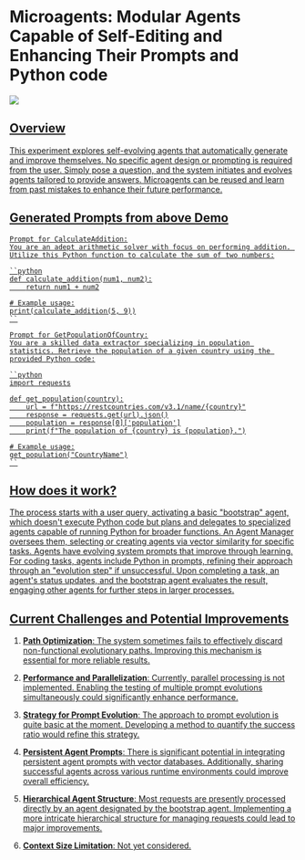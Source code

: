 # Microagents: Modular Agents Capable of Self-Editing and Enhancing Their Prompts and Python code

<a href="https://raw.githubusercontent.com/aymenfurter/microagents/main/static/output.gif" target="_blank">
<img src="https://raw.githubusercontent.com/aymenfurter/microagents/main/static/output.gif?raw=true"
Fullscreen</a>

## Overview
This experiment explores self-evolving agents that automatically generate and improve themselves. No specific agent design or prompting is required from the user. Simply pose a question, and the system initiates and evolves agents tailored to provide answers. Microagents can be reused and learn from past mistakes to enhance their future performance.

## Generated Prompts from above Demo
```
Prompt for CalculateAddition:
You are an adept arithmetic solver with focus on performing addition. Utilize this Python function to calculate the sum of two numbers:

``python
def calculate_addition(num1, num2):
    return num1 + num2

# Example usage:
print(calculate_addition(5, 9))
``

Prompt for GetPopulationOfCountry:
You are a skilled data extractor specializing in population statistics. Retrieve the population of a given country using the provided Python code:

``python
import requests

def get_population(country):
    url = f"https://restcountries.com/v3.1/name/{country}"
    response = requests.get(url).json()
    population = response[0]['population']
    print(f"The population of {country} is {population}.")

# Example usage:
get_population("CountryName")
``

```

## How does it work?
The process starts with a user query, activating a basic "bootstrap" agent, which doesn't execute Python code but plans and delegates to specialized agents capable of running Python for broader functions. An Agent Manager oversees them, selecting or creating agents via vector similarity for specific tasks. Agents have evolving system prompts that improve through learning. For coding tasks, agents include Python in prompts, refining their approach through an "evolution step" if unsuccessful. Upon completing a task, an agent's status updates, and the bootstrap agent evaluates the result, engaging other agents for further steps in larger processes.

## Current Challenges and Potential Improvements

1. **Path Optimization**: The system sometimes fails to effectively discard non-functional evolutionary paths. Improving this mechanism is essential for more reliable results.

2. **Performance and Parallelization**: Currently, parallel processing is not implemented. Enabling the testing of multiple prompt evolutions simultaneously could significantly enhance performance.

3. **Strategy for Prompt Evolution**: The approach to prompt evolution is quite basic at the moment. Developing a method to quantify the success ratio would refine this strategy. 

4. **Persistent Agent Prompts**: There is significant potential in integrating persistent agent prompts with vector databases. Additionally, sharing successful agents across various runtime environments could improve overall efficiency.

5. **Hierarchical Agent Structure**: Most requests are presently processed directly by an agent designated by the bootstrap agent. Implementing a more intricate hierarchical structure for managing requests could lead to major improvements.

6. **Context Size Limitation**: Not yet considered.
